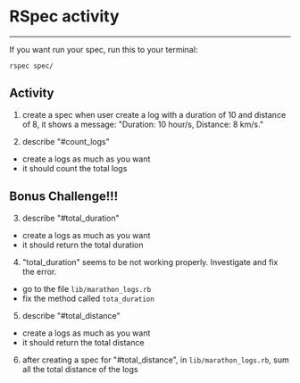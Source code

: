 # RSpec activity
___
If you want run your spec, run this to your terminal:
```
rspec spec/
```

## Activity
1. create a spec when user create a log with a duration of 10 and distance of 8, it shows a message:
"Duration: 10 hour/s, Distance: 8 km/s."

2. describe "#count_logs"
- create a logs as much as you want
- it should count the total logs

## Bonus Challenge!!!

3. describe "#total_duration"
  - create a logs as much as you want
  - it should return the total duration

4. "total_duration" seems to be not working properly. Investigate and fix the error.
  - go to the file `lib/marathon_logs.rb`
  - fix the method called `tota_duration`

5. describe "#total_distance"
  - create a logs as much as you want
  - it should return the total distance

6. after creating a spec for "#total_distance", in `lib/marathon_logs.rb`, sum all the total distance of the logs
